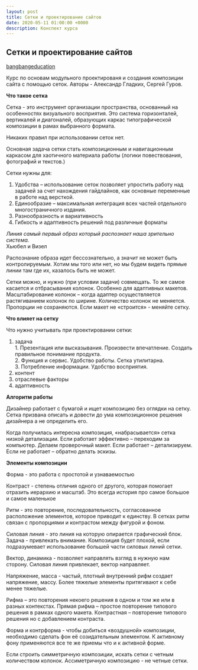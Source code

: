 ```yaml
---
layout: post
title: Сетки и проектирование сайтов
date: 2020-05-11 01:00:00 +0000
description: Конспект курса
---
```


## Сетки и проектирование сайтов ##

[bangbangeducation](https://bangbangeducation.ru)

Курс по основам модульного проектированя и создания композиции сайта с помощью
сеток. Авторы - Александр Гладких, Сергей Гуров.

**Что такое сетка**

Сетка - это инструмент организации пространства, основанный на особенностях визуального восприятия. Это система горизонталей, вертикалей и диагоналей, образующих каркас типографической композиции в рамах выбранного формата.

Никаких правил при использовании сеток нет.

Основная задача сетки стать композиционным и навигационным каркасом для хаотичного материала работы (логики повествования, фотографий и текстов.)

Сетки нужны для:
1. Удобства – использование сеток позволяет упростить работу над задачей за счет нахождения гайдлайнов, как основные переменные в работе над версткой.
2. Единообразие – максимальная интеграция всех частей отдельного многостраничного издания. 
3. Разнообразность и вариативность
4. Гибкость и адаптивность решений под различные форматы

*Линия самый первый образ который распознает наша зрительно система.*  
Хьюбел и Визел

Распознание образа идет бессознательно, а значит не может быть контролируемым. Хотим мы того или нет, но мы будем видеть прямые линии там где их, казалось быть не может.

Сетки можно, и нужно (при условии задачи) совмещать. То же самое касается и отбрасывания колонок. Особенно для адаптивных макетов.
Масштабирование колонок – когда адаптер осуществляется растягиванием колонок по ширине. Количество колонок не меняется. Пропорции не сохраняются.
Если макет не «строится» - меняйте сетку.


**Что влияет на сетку**

Что нужно учитывать при проектировании сетки:
1. задача  
        1. Презентация или высказывания. Произвести впечатление. Создать правильное понимание продукта.  
        2. Функция и сервис. Удобство работы. Сетка утилитарна.  
        3. Потребление информации. Удобство восприятия.   
2. контент
3. отраслевые факторы
4. адаптивность


**Алгоритм работы**

Дизайнер работает с бумагой и ищет композицию без оглядки на сетку.
Сетка призвана описать и довести до ума композиционное решения дизайнера а не определить его.

Когда получилась интересна композиция, «набрасывается» сетка низкой детализации.
Если работает эффективно – переходим за компьютер. Делаем проверочный макет.
Если работает – детализируем. 
Если не работает – обратно делать эскизы.

**Элементы композиции**

Форма - это работа с простотой и узнаваемостью

Контраст - степень отличия одного от другого, которая помогает отразить иерархию и масштаб. Это всегда история про самое большое и самое маленькое

Ритм - это повторение, последовательность, согласованное расположение элементов, которое приводит к единству. В сетках ритм связан с пропорциями и контрастом между фигурой и фоном.

Силовая линия - это линия на которую опирается графический блок. 
Задача - привлекать внимание.
Композиция будет плохой, если подразумевает использование большей части силовых линий сетки. 

Вектор, динамика -  позволяет направлять взгляд в нужную нам сторону.
Силовая линия привлекает, вектор направляет.

Напряжение, масса - частый, плотный внутренний рифм создает напряжение, массу.
Более тяжелые элементы притягивают к себе менее тяжелые.

Рифма – это повторения некоего решения в одном и том же или в разных контекстах.
Прямая рифма – простое повторение типового решения в рамках одного макета.
Контрастная – повторение типового решения но с добавлением контраста.

Форма и контрформа - чтобы добиться «воздушной» композиции, необходимо сделать фон её созидательным элементом.
К активному фону применяются все те же приемы что и к активной форме.

Если строить симметричную композиции, искать сетки с четным количеством колонок.
Ассиметричную композицию - не четные сетки.
